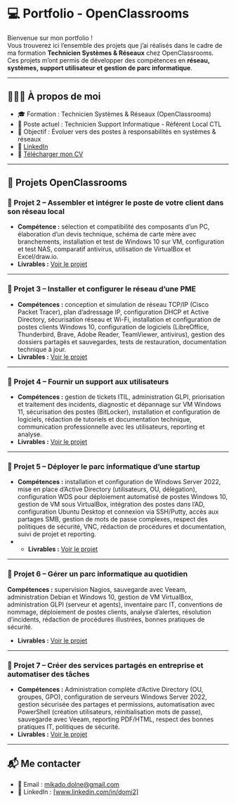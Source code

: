 # 💻 Portfolio - OpenClassrooms

Bienvenue sur mon portfolio !  
Vous trouverez ici l’ensemble des projets que j’ai réalisés dans le cadre de ma formation **Technicien Systèmes & Réseaux** chez OpenClassrooms.  
Ces projets m’ont permis de développer des compétences en **réseau, systèmes, support utilisateur et gestion de parc informatique**.  

---

## 👨🏽‍💻 À propos de moi
- 🎓 Formation : Technicien Systèmes & Réseaux (OpenClassrooms)  
- 💼 Poste actuel : Technicien Support Informatique - Référent Local CTL
- 🎯 Objectif : Évoluer vers des postes à responsabilités en systèmes & réseaux  
- 🔗 [LinkedIn](https://www.linkedin.com/in/domi2)
- 📄 [Télécharger mon CV](./CV.pdf) 

---

## 📂 Projets OpenClassrooms

### 🔹 Projet 2 – Assembler et intégrer le poste de votre client dans son réseau local
- **Compétence :** sélection et compatibilité des composants d’un PC, élaboration d’un devis technique, schéma de carte mère avec branchements, installation et test de Windows 10 sur VM, configuration et test NAS, comparatif antivirus, utilisation de VirtualBox et Excel/draw.io.
- **Livrables :** [Voir le projet](./MD_P2_assemblez-et-integrez-le-poste-de-votre-client-dans-son-reseau-local_2023-09-01)

---

### 🔹 Projet 3 – Installer et configurer le réseau d’une PME 
- **Compétences :** conception et simulation de réseau TCP/IP (Cisco Packet Tracer), plan d’adressage IP, configuration DHCP et Active Directory, sécurisation réseau et Wi-Fi, installation et configuration de postes clients Windows 10, configuration de logiciels (LibreOffice, Thunderbird, Brave, Adobe Reader, TeamViewer, antivirus), gestion des dossiers partagés et sauvegardes, tests de restauration, documentation technique à jour.
- **Livrables :** [Voir le projet](./MD_P3_installez-et-configurez-le-reseau-dune-pme_2023-09-27)

---

### 🔹 Projet 4 – Fournir un support aux utilisateurs
- **Compétences :** gestion de tickets ITIL, administration GLPI, priorisation et traitement des incidents, diagnostic et dépannage sur VM Windows 11, sécurisation des postes (BitLocker), installation et configuration de logiciels, rédaction de tutoriels et documentation technique, communication professionnelle avec les utilisateurs, reporting et analyse.
- **Livrables :** [Voir le projet](./MD_P4_fournissez-un-support-aux-utilisateurs-1_2023-10-16)

---

### 🔹 Projet 5 – Déployer le parc informatique d’une startup
- **Compétences :** installation et configuration de Windows Server 2022, mise en place d’Active Directory (utilisateurs, OU, délégation), configuration WDS pour déploiement automatisé de postes Windows 10, gestion de VM sous VirtualBox, intégration des postes dans l’AD, configuration Ubuntu Desktop et connexion via SSH/Putty, accès aux partages SMB, gestion de mots de passe complexes, respect des politiques de sécurité, VNC, rédaction de procédures et documentation, suivi de projet et reporting.
- - **Livrables :** [Voir le projet](./)

---

### 🔹 Projet 6 – Gérer un parc informatique au quotidien
**Compétences :** supervision Nagios, sauvegarde avec Veeam, administration Debian et Windows 10, gestion de VM VirtualBox, administration GLPI (serveur et agents), inventaire parc IT, conventions de nommage, déploiement de postes clients, analyse d’alertes, résolution d’incidents, rédaction de procédures illustrées, bonnes pratiques de sécurité.
- **Livrables :** [Voir le projet](./MD_P6_gerez-un-parc-informatique-au-quotidien-1_2023-12-05)

---

### 🔹 Projet 7 – Créer des services partagés en entreprise et automatiser des tâches 
- **Compétences :** Administration complète d’Active Directory (OU, groupes, GPO), configuration de serveurs Windows Server 2022, gestion sécurisée des partages et permissions, automatisation avec PowerShell (création utilisateurs, réinitialisation mots de passe), sauvegarde avec Veeam, reporting PDF/HTML, respect des bonnes pratiques IT, politiques de sécurité.
- **Livrables :** [Voir le projet](./MD_P7_creez-des-services-partages-en-entreprise-et-automatisez-des-taches-1_2024-01-09)

---

## 📬 Me contacter
- 📧 Email : mikado.dolne@gmail.com  
- 🔗 LinkedIn : [www.linkedin.com/in/domi2]    
